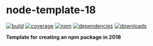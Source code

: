# node-template-18

[![build](https://img.shields.io/travis/danday74/node-template-18/master.svg?label=linux)](https://travis-ci.org/danday74/node-template-18)
[![coverage](https://coveralls.io/repos/github/danday74/node-template-18/badge.svg)](https://coveralls.io/github/danday74/node-template-18)
[![npm](https://img.shields.io/npm/v/node-template-18.svg)](https://www.npmjs.com/package/node-template-18)
[![dependencies](https://david-dm.org/danday74/node-template-18/status.svg)](https://david-dm.org/danday74/node-template-18)
[![downloads](https://img.shields.io/npm/dm/node-template-18.svg)](https://www.npmjs.com/package/node-template-18)

**Template for creating an npm package in 2018**
